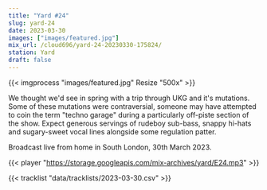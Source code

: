 ```yaml
---
title: "Yard #24"
slug: yard-24
date: 2023-03-30
images: ["images/featured.jpg"]
mix_url: /cloud696/yard-24-20230330-175824/
station: Yard
draft: false
---
```


{{< imgprocess "images/featured.jpg" Resize "500x" >}}

We thought we'd see in spring with a trip through UKG and it's mutations. Some of these mutations were contraversial, someone may have attempted to coin the term "techno garage" during a particularly off-piste section of the show. Expect generous servings of rudeboy sub-bass, snappy hi-hats and sugary-sweet vocal lines alongside some regulation patter.

Broadcast live from home in South London, 30th March 2023.

{{< player "https://storage.googleapis.com/mix-archives/yard/E24.mp3" >}}

{{< tracklist "data/tracklists/2023-03-30.csv" >}}
